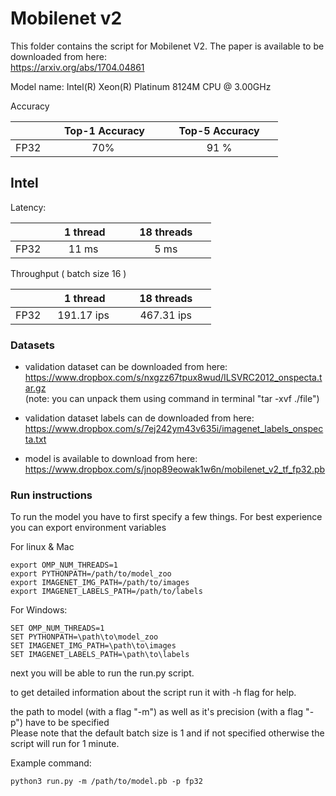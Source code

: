 # Mobilenet v2


This folder contains the script for Mobilenet V2. The paper is available to be downloaded from here: \
https://arxiv.org/abs/1704.04861

Model name: Intel(R) Xeon(R) Platinum 8124M CPU @ 3.00GHz

Accuracy

|   | &nbsp;&nbsp;&nbsp;&nbsp; Top-1 Accuracy&nbsp;&nbsp;&nbsp;&nbsp;  |&nbsp;&nbsp;&nbsp;&nbsp; Top-5 Accuracy &nbsp;&nbsp;&nbsp;&nbsp; |
|:---:|:---:|:---:|
| FP32  | 70%  | 91 %  |


## Intel

Latency:

|   | &nbsp;&nbsp;&nbsp;&nbsp; 1 thread&nbsp;&nbsp;&nbsp;&nbsp;  |&nbsp;&nbsp;&nbsp;&nbsp; 18 threads &nbsp;&nbsp;&nbsp;&nbsp; |
|:---:|:---:|:---:|
| FP32  | 11 ms | 5 ms  |

Throughput ( batch size 16 )

|   | &nbsp;&nbsp;&nbsp;&nbsp; 1 thread&nbsp;&nbsp;&nbsp;&nbsp;  |&nbsp;&nbsp;&nbsp;&nbsp; 18 threads &nbsp;&nbsp;&nbsp;&nbsp; |
|:---:|:---:|:---:|
| FP32  | 191.17 ips | 467.31 ips  |




### Datasets


* validation dataset can be downloaded from here: \
  https://www.dropbox.com/s/nxgzz67tpux8wud/ILSVRC2012_onspecta.tar.gz </br> 
  (note: you can unpack them using command in terminal "tar -xvf ./file")
 
   
* validation dataset labels can de downloaded from here:\
  https://www.dropbox.com/s/7ej242ym43v635i/imagenet_labels_onspecta.txt

* model is available to download from here:\
  https://www.dropbox.com/s/jnop89eowak1w6n/mobilenet_v2_tf_fp32.pb

### Run instructions

To run the model you have to first specify a few things. For best experience you can export environment variables 

For linux & Mac

```
export OMP_NUM_THREADS=1
export PYTHONPATH=/path/to/model_zoo
export IMAGENET_IMG_PATH=/path/to/images
export IMAGENET_LABELS_PATH=/path/to/labels
```

For Windows:

```
SET OMP_NUM_THREADS=1
SET PYTHONPATH=\path\to\model_zoo
SET IMAGENET_IMG_PATH=\path\to\images
SET IMAGENET_LABELS_PATH=\path\to\labels
```

next you will be able to run the run.py script. 

to get detailed information about the script run it with -h flag for help.

the path to model (with a flag "-m") as well as it's precision (with a flag "-p") have to be specified\
Please note that the default batch size is 1 and if not specified otherwise the script will run for 1 minute.


Example command: 

```
python3 run.py -m /path/to/model.pb -p fp32
```



  
